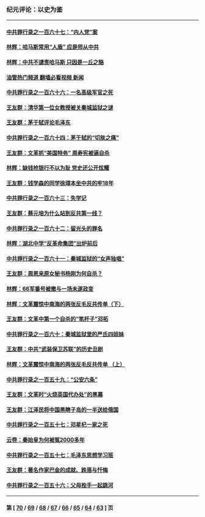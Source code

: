 ### 纪元评论：以史为鉴
---
#### [中共罪行录之一百六十七：“内人党”案](../../pages/nsc1028/n14096982.md?10190330) 
#### [林辉：哈马斯常用“人盾” 应是师从中共](../../pages/nsc1028/n14095420.md?10190330) 
#### [林辉：中共不谴责哈马斯 只因是一丘之貉](../../pages/nsc1028/n14094661.md?10190330) 
#### [油管热门频道 翻墙必看视频 新闻](ok?10190330)
#### [中共罪行录之一百六十六：一名高级军官之死](../../pages/nsc1028/n14093625.md?10190330) 
#### [王友群：清华第一位女教授被关秦城监狱之谜](../../pages/nsc1028/n14093343.md?10190330) 
#### [王友群：茅于轼评论毛泽东](../../pages/nsc1028/n14092488.md?10190330) 
#### [中共罪行录之一百六十四：茅于轼的“切肤之痛”](../../pages/nsc1028/n14090183.md?10190330) 
#### [王友群：文革抓“美国特务” 周寿宪被逼自杀](../../pages/nsc1028/n14089941.md?10190330) 
#### [林辉：缺钱抢银行不以为耻 党史还公开炫耀](../../pages/nsc1028/n14089054.md?10190330) 
#### [王友群：钱学森的同学徐璋本坐中共的牢18年](../../pages/nsc1028/n14089123.md?10190330) 
#### [中共罪行录之一百六十三：失学记](../../pages/nsc1028/n14087784.md?10190330) 
#### [王友群：蔡元培为什么站到反共第一线？](../../pages/nsc1028/n14086128.md?10190330) 
#### [中共罪行录之一百六十二：留光头的罪名](../../pages/nsc1028/n14083151.md?10190330) 
#### [林辉：湖北中学“反革命集团”出炉前后](../../pages/nsc1028/n14082585.md?10190330) 
#### [中共罪行录之一百六十一：秦城监狱的“女声独唱”](../../pages/nsc1028/n14079090.md?10190330) 
#### [王友群：周恩来原女秘书杨刚为何自杀？](../../pages/nsc1028/n14078084.md?10190330) 
#### [林辉：66军番号被撤与一场未遂政变](../../pages/nsc1028/n14078024.md?10190330) 
#### [林辉：文革震惊中南海的两张反毛反共传单（下）](../../pages/nsc1028/n14076376.md?10190330) 
#### [王友群：文革中第一个自杀的“笔杆子”邓拓](../../pages/nsc1028/n14075736.md?10190330) 
#### [中共罪行录之一百六十：秦城监狱里的严氏四姐妹](../../pages/nsc1028/n14074881.md?10190330) 
#### [王友群：中共“武装保卫苏联”的历史丑剧](../../pages/nsc1028/n14074106.md?10190330) 
#### [林辉：文革震惊中南海的两张反毛反共传单 （上）](../../pages/nsc1028/n14073140.md?10190330) 
#### [中共罪行录之一百五十九：“公安六条”](../../pages/nsc1028/n14071344.md?10190330) 
#### [王友群：文革时“火烧英国代办处”的黑幕](../../pages/nsc1028/n14070603.md?10190330) 
#### [王友群：江泽民将中国黑瞎子岛的一半送给俄国](../../pages/nsc1028/n14069964.md?10190330) 
#### [中共罪行录之一百五十七：邓星杞一家之死](../../pages/nsc1028/n14069475.md?10190330) 
#### [云卷：秦始皇为何被冤2000多年](../../pages/nsc1028/n14068423.md?10190330) 
#### [中共罪行录之一百五十七：毛泽东思想学习班](../../pages/nsc1028/n14067273.md?10190330) 
#### [王友群：著名作家巴金的成就、跌落与忏悔](../../pages/nsc1028/n14064433.md?10190330) 
#### [中共罪行录之一百五十六：父母拴手一起跳河](../../pages/nsc1028/n14063788.md?10190330) 

---
#### 第 [ [70](./70.md?10190330) / [69](./69.md?10190330) / [68](./68.md?10190330) / [67](./67.md?10190330) / [66](./66.md?10190330) / [65](./65.md?10190330) / [64](./64.md?10190330) / [63](./63.md?10190330) ] 页
